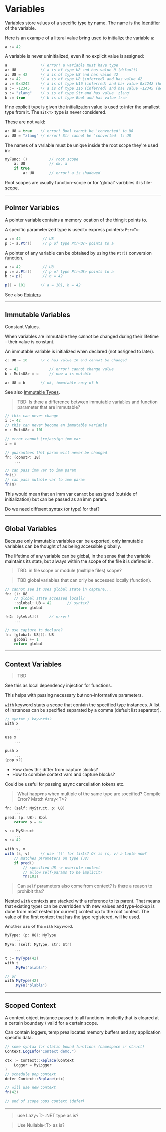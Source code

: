 # Variables

Variables store values of a specific type by name. The name is the [Identifier](../lexical/identifier.md) of the variable.

Here is an example of a literal value being used to initialize the variable `a`:

```C#
a := 42
```

A variable is never uninitialized, even if no explicit value is assigned:

```C#
a               // error! a variable must have type
a: U8           // a is of type U8 and has value 0 (default)
a: U8 = 42      // a is of type U8 and has value 42
a := 42         // a is of type U8 (inferred) and has value 42
a := 0x4242     // a is of type U16 (inferred) and has value 0x4242 (hex)
a := -12345     // a is of type I16 (inferred) and has value -12345 (dec)
s := "zlang"    // s is of type Str and has value 'zlang'
b := true       // b is of type Bool and has value true
```

If no explicit type is given the initialization value is used to infer the smallest type from it. The `Bit<T>` type is never considered.

These are not valid:

```C#
a: U8 = true    // error! Bool cannot be 'converted' to U8
a: U8 = "zlang" // error! Str cannot be 'converted' to U8
```

The names of a variable must be unique inside the root scope they're used in:

```C#
myFunc: ()          // root scope
    a: U8           // ok, a
    if true
        a: U8       // error! a is shadowed
```

Root scopes are usually function-scope or for 'global' variables it is file-scope.

---

## Pointer Variables

A pointer variable contains a memory location of the thing it points to.

A specific parameterized type is used to express pointers: `Ptr<T>`:

```C#
a := 42          // U8
p := a.Ptr()     // p of type Ptr<U8> points to a
```

A pointer of any variable can be obtained by using the `Ptr()` conversion function.

```C#
a := 42          // U8
p := a.Ptr()     // p of type Ptr<U8> points to a
b := p()         // b = 42

p() = 101       // a = 101, b = 42
```

See also [Pointers](./pointers.md).

---

## Immutable Variables

Constant Values.

When variables are immutable they cannot be changed during their lifetime - their value is constant.

An immutable variable is initialized when declared (not assigned to later).

```C#
c: U8 = 10      // c has value 10 and cannot be changed

c = 42              // error! cannot change value
b : Mut<U8> = c     // now a is mutable

a: U8 = b       // ok, immutable copy of b
```

See also [Immutable Types](types.md#Immutable-Types).

> TBD: Is there a difference between immutable variables and function parameter that are immutable?

```csharp
// this can never change
i := 42
// this can never become an immutable variable
m : Mut<U8> = 101

// error cannot (re)assign imm var
i = m

// guarantees that param will never be changed
fn: (constP: I8)
    ...

// can pass imm var to imm param
fn(i)
// can pass mutable var to imm param
fn(m)
```

This would mean that an imm var cannot be assigned (outside of initialization) but can be passed as an imm param.

Do we need different syntax (or type) for that?

---

## Global Variables

Because only immutable variables can be exported, only immutable variables can be thought of as being accessible globally.

The lifetime of any variable can be global, in the sense that the variable maintains its state, but always within the scope of the file it is defined in.

> TBD: in file scope or module (multiple files) scope?

> TBD global variables that can only be accessed locally (function).

```csharp
// cannot see it uses global state in capture...
fn: (): U8
    // global state accessed locally
    ::global: U8 = 42       // syntax?
    return global

fn2: [global]()     // error!
    ...

// use capture to declare?
fn: [global: U8](): U8
    global += 1
    return global
```

---

## Context Variables

> TBD

See this as local dependency injection for functions.

This helps with passing necessary but non-informative parameters.

`with` keyword starts a scope that contain the specified type instances. A list of instances can be specified separated by a comma (default list separator).

```csharp
// syntax / keywords?
with x
    ...

use x
    ...

push x
    ...
(pop x?)
```

- How does this differ from capture blocks?
- How to combine context vars and capture blocks?

Could be useful for passing async cancellation tokens etc.

> What happens when multiple of the same type are specified? Compile Error? Match Array\<T>?

```csharp
fn: (self: MyStruct, p: U8)
    ...
pred: (p: U8): Bool
    return p = 42

s := MyStruct
    ...
v := 42

with s, v
with (s, v)     // use '()' for lists? Or is (s, v) a tuple now?
    // matches parameters on type (U8)
    if pred()
        // specified U8 -> overrule context
        // allow self-params to be implicit?
        fn(101)
```

> Can `self` parameters also come from context? Is there a reason to prohibit that?

Nested `with` contexts are stacked with a reference to its parent. That means that existing types can be overridden with new values and type-lookup is done from most nested (or current) context up to the root context. The value of the first context that has the type registered, will be used.

Another use of the `with` keyword.

```csharp
MyType: (p: U8): MyType
    ...
MyFn: (self: MyType, str: Str)
    ...

t := MyType(42)
with t
    .MyFn("blabla")

// or
with MyType(42)
    .MyFn("blabla")
```

---

## Scoped Context

A context object instance passed to all functions implicitly that is cleared at a certain boundary / valid for a certain scope.

Can contain loggers, temp preallocated memory buffers and any application specific data.

```csharp
// some syntax for static bound functions (namespace or struct)
Context.LogInfo("Context demo.")

ctx := Context::Replace(Context
    Logger = MyLogger
)
// schedule pop context
defer Context::Replace(ctx)

// will use new context
fn(42)

// end of scope pops context (defer)
```

---

> use Lazy\<T> .NET type as is?

> Use Nullable\<T> as is?
